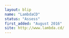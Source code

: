 ```yaml
---
layout: blip
name: "LambdaCD"
status: "Assess"
first_added: "August 2016"
site: http://www.lambda.cd/
---
```

